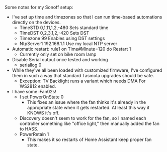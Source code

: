 Some notes for my Sonoff setup:
- I've set up time and timezones so that I can run time-based automations directly on the devices.
  - TimeSTD 0,1,11,1,2,-480 Sets standard time
  - TimeDST 0,2,3,1,2,-420 Sets DST
  - Timezone 99 Enables using DST settings
  - NtpServer1 192.168.1.1 Use my local NTP server
- Automatic restart: rule1 on Time#Minute=120 do Restart 1
  - Currently only set on bike room lamp
- Disable Serial output once tested and working
  - seriallog 0
- While they've all been loaded with customized firmware, I've configured them in such a way that standard Tasmota upgrades should be safe.
  - Exception: TV Backlight runs a variant which needs DMA For WS2812 enabled.
- I have some iFan02s!
  - I set PowerOnState 0
    - This fixes an issue where the fan thinks it's already in the appropriate state when it gets restarted. At least this way it KNOWS it's off.
  - Discovery doesn't seem to work for the fan, so I named each controller something like "office light," then manually added the fan to HASS.
  - PowerRetain 1
    - This makes it so restarts of Home Assistant keep proper fan state.
